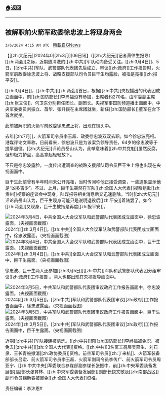 ###  [:house:返回](README.md)
---


## 被解职前火箭军政委徐忠波上将现身两会
`3/6/2024 4:15 AM UTC ` [轉載自GNews](https://gnews.org/articles/2369262)

【[[zh:大纪元]]2024年0[[zh:3月]]06日讯】（[[zh:大纪元]]记者萧律生报导）[[zh:两会]]之际，近期遭清洗的[[zh:中共]]军队动向备受关注。[[zh:3月4日]]、5日，[[zh:中共]]军队、武警部队代表团先后成立、审议[[zh:政府]]工作报告时，火箭军前政委徐忠波上将、战略支援部队司令员巨干生均露脸，被指是亮相[[zh:报平安]]。

[[zh:3月4日]]，[[zh:中共]][[zh:两会]]首日，根据[[zh:中共]]央视播出的代表团成立画面中，前[[zh:国防部长]]李尚福没有参加，出席者约270名，由军委副主席[[zh:张又侠]]、何卫东分别担任团长、副团长。央视军事国防频道播出画面中，中央军委委员刘振立、苗华、张升民在主席团就坐，新任[[zh:国防部长]]董军在台下首席就坐。

此前被解职的火箭军前政委徐忠波上将，出现在镜头中。

去年[[zh:7月]]，火箭军司令员李玉超、政委徐忠波双双去职。如今徐忠波亮相。港媒评论文章称，目前看来，徐忠波只是为该案负领导责任，64岁的徐忠波等于提早退役。[[zh:大纪元]]评论员岳山认为，此举意味着[[zh:中共党魁]]虽然反腐，但却极力护盘，高高拿起轻轻放下。

不只是徐忠波露脸，一度传出遭调查的战略支援部队司令员巨干生上将也出现在央视画面中。

巨干生此前曾有半年时间未公开亮相，当时传闻称他正接受调查，一些迹象显示他是“凶多吉少”。不过，上月，巨干生突然在军队[[zh:全国人大代表]]视察组赴[[zh:贵州]]视察的座谈会中现身，陆媒报导相关消息后又迅速删除。当时[[zh:大纪元]]评论员岳山认为，巨干生现身可能只是说明退役后[[zh:平安]]着陆罢了。如今[[zh:两会]]又现身，巨干生被指是再度[[zh:报平安]]。

![2024年3月4日，中共全国人大会议军队和武警部队代表团成立画面中，徐忠波露面。（央视画面截图）](https://i.epochtimes.com/assets/uploads/2024/03/id14195763-a782b59c365d14e0ee62d85c2bef990b-600x299.jpg "2024年3月4日，中共全国人大会议军队和武警部队代表团成立画面中，徐忠波露面。（央视画面截图）") 2024年[[zh:3月4日]]，[[zh:中共]]全国人大会议军队和武警部队代表团成立画面中，徐忠波露面。（央视画面截图）   ![2024年3月4日，中共全国人大会议军队和武警部队代表团成立画面中，巨干生露面。（央视画面截图）](https://i.epochtimes.com/assets/uploads/2024/03/id14195762-91dd3db8082db6a8b4caa839b95c99e9-600x247.jpg "2024年3月4日，中共全国人大会议军队和武警部队代表团成立画面中，巨干生露面。（央视画面截图）") 2024年[[zh:3月4日]]，[[zh:中共]]全国人大会议军队和武警部队代表团成立画面中，巨干生露面。（央视画面截图）

徐忠波、巨干生两人还参加[[zh:3月5日]][[zh:中共]]军队和武警部队代表团分组审议[[zh:政府]]工作报告 。两人也都出现在央视报导画面中。

![2024年3月5日，中共军队和武警部队代表团审议政府工作报告画面中，徐忠波露面。（央视画面截图）](https://i.epochtimes.com/assets/uploads/2024/03/id14195764-82129507459c77741eb2cd320c2a3435-600x340.jpg "2024年3月5日，中共军队和武警部队代表团审议政府工作报告画面中，徐忠波露面。（央视画面截图）") 2024年[[zh:3月5日]]，[[zh:中共]]军队和武警部队代表团审议[[zh:政府]]工作报告画面中，徐忠波露面。（央视画面截图）   ![2024年3月5日，中共军队和武警部队代表团审议政府工作报告画面中，巨干生露面。（央视画面截图）](https://i.epochtimes.com/assets/uploads/2024/03/id14195765-061daa251fabc7590309131bb2d55ebf-600x318.jpg "2024年3月5日，中共军队和武警部队代表团审议政府工作报告画面中，巨干生露面。（央视画面截图）") 2024年[[zh:3月5日]]，[[zh:中共]]军队和武警部队代表团审议[[zh:政府]]工作报告画面中，巨干生露面。（央视画面截图）

近期[[zh:中共]]军队接连被清洗。[[zh:中共]]前[[zh:国防部长]]李尚福被免职、被免去[[zh:中共]][[zh:全国人大代表]]资格。[[zh:中共]]3名军工高层吴燕生、刘石泉、王长青被撤消[[zh:政协委员]]资格。前空军司令员[[zh:丁来杭]]、火箭军装备部部长吕宏、前火箭军司令员李玉超、火箭军副司令员李传广、前火箭军司令员周亚宁、[[zh:中共中央]]军委联合参谋部副参谋长张振中、前[[zh:中央军委装备发展部]]副部长张育林、[[zh:中央军委装备发展部]]副部长饶文敏及[[zh:南部战区]]副司令员鞠新春被罢免[[zh:全国人大代表]]资格。

责任编辑：李沐恩#

